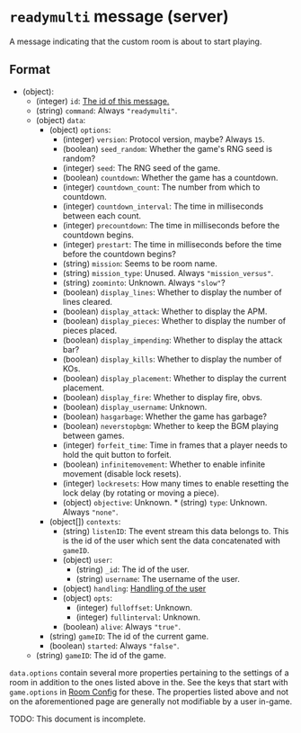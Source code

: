 # `readymulti` message (server)

A message indicating that the custom room is about to start playing.

## Format

* (object):
    * (integer) `id`: [The id of this message.](../Ribbon.md#id-messages)
    * (string) `command`: Always `"readymulti"`.
    * (object) `data`:
        * (object) `options`:
            * (integer) `version`: Protocol version, maybe? Always `15`.
            * (boolean) `seed_random`: Whether the game's RNG seed is random?
            * (integer) `seed`: The RNG seed of the game.
            * (boolean) `countdown`: Whether the game has a countdown.
            * (integer) `countdown_count`: The number from which to countdown.
            * (integer) `countdown_interval`: The time in milliseconds between each count.
            * (integer) `precountdown`: The time in milliseconds before the countdown begins.
            * (integer) `prestart`: The time in milliseconds before the time before the countdown begins?
            * (string) `mission`: Seems to be room name.
            * (string) `mission_type`: Unused. Always `"mission_versus"`.
            * (string) `zoominto`: Unknown. Always `"slow"`?
            * (boolean) `display_lines`: Whether to display the number of lines cleared.
            * (boolean) `display_attack`: Whether to display the APM.
            * (boolean) `display_pieces`: Whether to display the number of pieces placed.
            * (boolean) `display_impending`: Whether to display the attack bar?
            * (boolean) `display_kills`: Whether to display the number of KOs.
            * (boolean) `display_placement`: Whether to display the current placement.
            * (boolean) `display_fire`: Whether to display fire, obvs.
            * (boolean) `display_username`: Unknown.
            * (boolean) `hasgarbage`: Whether the game has garbage?
            * (boolean) `neverstopbgm`: Whether to keep the BGM playing between games.
            * (integer) `forfeit_time`: Time in frames that a player needs to hold the quit button to forfeit.
            * (boolean) `infinitemovement`: Whether to enable infinite movement (disable lock resets).
            * (integer) `lockresets`: How many times to enable resetting the lock delay (by rotating or moving a piece).
            * (object) `objective`: Unknown.
                  * (string) `type`: Unknown. Always `"none"`. 
        * (object[]) `contexts`: 
            * (string) `listenID`: The event stream this data belongs to. This is the id of the user which sent the data concatenated with `gameID`.
            * (object) `user`:
                * (string) `_id`: The id of the user.
                * (string) `username`: The username of the user.
            * (object) `handling`: [Handling of the user](../Handling.md)
            * (object) `opts`:
                * (integer) `fulloffset`: Unknown.
                * (integer) `fullinterval`: Unknown.
            * (boolean) `alive`: Always `"true"`.
        * (string) `gameID`: The id of the current game.
        * (boolean) `started`: Always `"false"`.
    * (string) `gameID`: The id of the game.

`data.options` contain several more properties pertaining to the settings of a room in addition to the ones listed above in the. See the keys that start with `game.options` in [Room Config](../Room_Config.md) for these. The properties listed above and not on the aforementioned page are generally not modifiable by a user in-game.

TODO: This document is incomplete.
